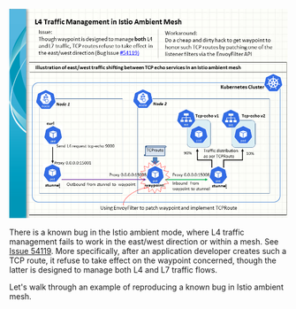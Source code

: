 ![L4 Traffic Management in Istio Ambient Mesh](Istio_ambient_east-west_L4.png)

There is a known bug in the Istio ambient mode, where L4 traffic management fails to work in the east/west direction or within a mesh. See [Issue 54119](https://github.com/istio/istio/issues/54119). 
More specifically, after an application developer creates such a TCP route, it refuse to take effect on the waypoint concerned, though the latter is designed to manage both L4 and L7 traffic flows. 

Let's walk through an example of reproducing a known bug in Istio ambient mesh.

